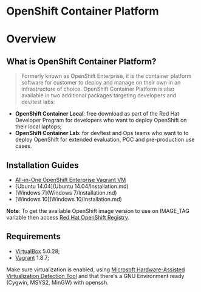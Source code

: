 ﻿OpenShift Container Platform
============================

# Overview

## What is OpenShift Container Platform?

> Formerly known as OpenShift Enterprise, it is the container platform software for customer to deploy and manage on their own in an infrastructure of choice. OpenShift Container Platform is also available in two additional packages targeting developers and dev/test labs:
- **OpenShift Container Local**: free download as part of the Red Hat Developer Program for developers who want to deploy OpenShift on their local laptops;
- **OpenShift Container Lab**: for dev/test and Ops teams who want to to deploy OpenShift for extended evaluation, POC and pre-production use cases.

## Installation Guides

- [All-in-One OpenShift Enterprise Vagrant VM](https://github.com/redhat-developer-tooling/openshift-vagrant)
- [Ubuntu 14.04](Ubuntu 14.04/Installation.md)
- [Windows 7](Windows 7/Installation.md)
- [Windows 10](Windows 10/Installation.md)

**Note**: To get the available OpenShift image version to use on IMAGE_TAG variable then access [Red Hat OpenShift Registry](https://registry.access.redhat.com/v1/repositories/openshift3/ose/tags).

## Requirements

- [VirtualBox](https://www.virtualbox.org/) 5.0.28;
- [Vagrant](https://www.vagrantup.com/) 1.8.7;

Make sure virtualization is enabled, using [Microsoft Hardware-Assisted Virtualization Detection Tool](https://www.microsoft.com/en-us/download/details.aspx?id=592) and that there's a GNU Environment ready (Cygwin, MSYS2, MinGW) with openssh.
